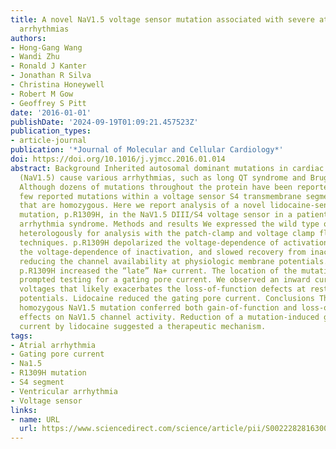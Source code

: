 ```yaml
---
title: A novel NaV1.5 voltage sensor mutation associated with severe atrial and ventricular
  arrhythmias
authors:
- Hong-Gang Wang
- Wandi Zhu
- Ronald J Kanter
- Jonathan R Silva
- Christina Honeywell
- Robert M Gow
- Geoffrey S Pitt
date: '2016-01-01'
publishDate: '2024-09-19T01:09:21.457523Z'
publication_types:
- article-journal
publication: '*Journal of Molecular and Cellular Cardiology*'
doi: https://doi.org/10.1016/j.yjmcc.2016.01.014
abstract: Background Inherited autosomal dominant mutations in cardiac sodium channels
  (NaV1.5) cause various arrhythmias, such as long QT syndrome and Brugada syndrome.
  Although dozens of mutations throughout the protein have been reported, there are
  few reported mutations within a voltage sensor S4 transmembrane segment and few
  that are homozygous. Here we report analysis of a novel lidocaine-sensitive recessive
  mutation, p.R1309H, in the NaV1.5 DIII/S4 voltage sensor in a patient with a complex
  arrhythmia syndrome. Methods and results We expressed the wild type or mutant NaV1.5
  heterologously for analysis with the patch-clamp and voltage clamp fluorometry (VCF)
  techniques. p.R1309H depolarized the voltage-dependence of activation, hyperpolarized
  the voltage-dependence of inactivation, and slowed recovery from inactivation, thereby
  reducing the channel availability at physiologic membrane potentials. Additionally,
  p.R1309H increased the “late” Na+ current. The location of the mutation in DIIIS4
  prompted testing for a gating pore current. We observed an inward current at hyperpolarizing
  voltages that likely exacerbates the loss-of-function defects at resting membrane
  potentials. Lidocaine reduced the gating pore current. Conclusions The p.R1309H
  homozygous NaV1.5 mutation conferred both gain-of-function and loss-of-function
  effects on NaV1.5 channel activity. Reduction of a mutation-induced gating pore
  current by lidocaine suggested a therapeutic mechanism.
tags:
- Atrial arrhythmia
- Gating pore current
- Na1.5
- R1309H mutation
- S4 segment
- Ventricular arrhythmia
- Voltage sensor
links:
- name: URL
  url: https://www.sciencedirect.com/science/article/pii/S0022282816300128
---
```

